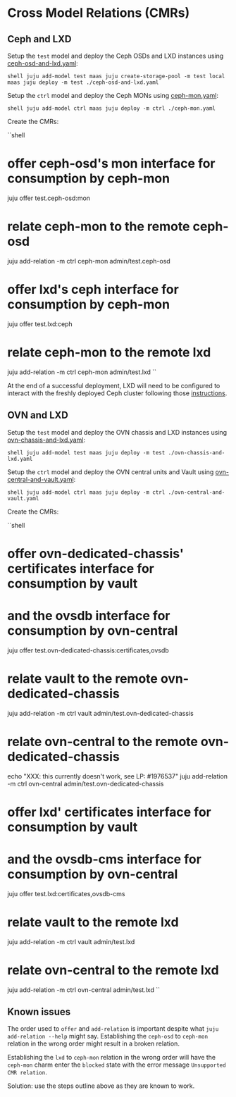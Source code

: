 # Cross Model Relations (CMRs)

## Ceph and LXD

Setup the `test` model and deploy the Ceph OSDs and LXD instances using [ceph-osd-and-lxd.yaml](ceph/ceph-osd-and-lxd.yaml):

``shell
juju add-model test maas
juju create-storage-pool -m test local maas
juju deploy -m test ./ceph-osd-and-lxd.yaml
``

Setup the `ctrl` model and deploy the Ceph MONs using [ceph-mon.yaml](ceph/ceph-mon.yaml):

``shell
juju add-model ctrl maas
juju deploy -m ctrl ./ceph-mon.yaml
``

Create the CMRs:

``shell
# offer ceph-osd's mon interface for consumption by ceph-mon
juju offer test.ceph-osd:mon

# relate ceph-mon to the remote ceph-osd
juju add-relation -m ctrl ceph-mon admin/test.ceph-osd

# offer lxd's ceph interface for consumption by ceph-mon
juju offer test.lxd:ceph

# relate ceph-mon to the remote lxd
juju add-relation -m ctrl ceph-mon admin/test.lxd
``

At the end of a successful deployment, LXD will need to be configured to interact with the freshly deployed Ceph cluster following those [instructions](../../README.md#Storage).


## OVN and LXD

Setup the `test` model and deploy the OVN chassis and LXD instances using [ovn-chassis-and-lxd.yaml](ovn/ovn-chassis-and-lxd.yaml):

``shell
juju add-model test maas
juju deploy -m test ./ovn-chassis-and-lxd.yaml
``

Setup the `ctrl` model and deploy the OVN central units and Vault using [ovn-central-and-vault.yaml](ovn/ovn-central-and-vault.yaml):

``shell
juju add-model ctrl maas
juju deploy -m ctrl ./ovn-central-and-vault.yaml
``

Create the CMRs:

``shell
# offer ovn-dedicated-chassis' certificates interface for consumption by vault
#       and the ovsdb interface for consumption by ovn-central
juju offer test.ovn-dedicated-chassis:certificates,ovsdb

# relate vault to the remote ovn-dedicated-chassis
juju add-relation -m ctrl vault admin/test.ovn-dedicated-chassis

# relate ovn-central to the remote ovn-dedicated-chassis
echo "XXX: this currently doesn't work, see LP: #1976537"
juju add-relation -m ctrl ovn-central admin/test.ovn-dedicated-chassis

# offer lxd' certificates interface for consumption by vault
#       and the ovsdb-cms interface for consumption by ovn-central
juju offer test.lxd:certificates,ovsdb-cms

# relate vault to the remote lxd
juju add-relation -m ctrl vault admin/test.lxd

# relate ovn-central to the remote lxd
juju add-relation -m ctrl ovn-central admin/test.lxd
``

## Known issues

The order used to `offer` and `add-relation` is important despite what `juju add-relation --help` might say.
Establishing the `ceph-osd` to `ceph-mon` relation in the wrong order might result in a broken relation.

Establishing the `lxd` to `ceph-mon` relation in the wrong order will have the `ceph-mon` charm enter the `blocked`
state with the error message `Unsupported CMR relation`.

Solution: use the steps outline above as they are known to work.
